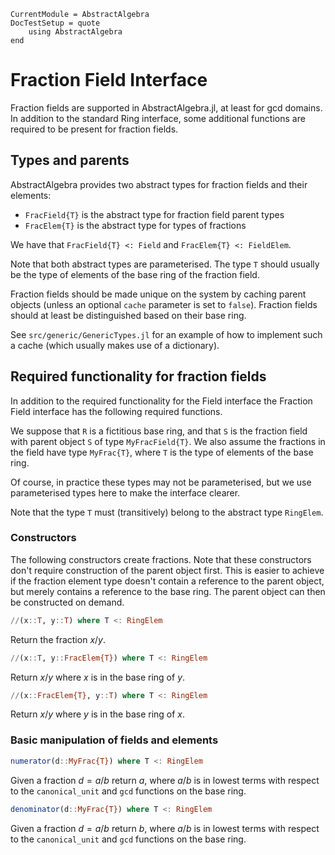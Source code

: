 ```@meta
CurrentModule = AbstractAlgebra
DocTestSetup = quote
    using AbstractAlgebra
end
```

# Fraction Field Interface

Fraction fields are supported in AbstractAlgebra.jl, at least for gcd domains.
In addition to the standard Ring interface, some additional functions are required to be
present for fraction fields.

## Types and parents

AbstractAlgebra provides two abstract types for fraction fields and their elements:

  * `FracField{T}` is the abstract type for fraction field parent types
  * `FracElem{T}` is the abstract type for types of fractions

We have that `FracField{T} <: Field` and 
`FracElem{T} <: FieldElem`.

Note that both abstract types are parameterised. The type `T` should usually be the type
of elements of the base ring of the fraction field.

Fraction fields should be made unique on the system by caching parent objects (unless
an optional `cache` parameter is set to `false`). Fraction fields should at least be
distinguished based on their base ring.

See `src/generic/GenericTypes.jl` for an example of how to implement such a cache (which
usually makes use of a dictionary).

## Required functionality for fraction fields

In addition to the required functionality for the Field interface the Fraction Field
interface has the following required functions.

We suppose that `R` is a fictitious base ring, and that `S` is the fraction field with 
parent object `S` of type `MyFracField{T}`. We also assume the fractions in the field 
have type `MyFrac{T}`, where `T` is the type of elements of the base ring.

Of course, in practice these types may not be parameterised, but we use parameterised
types here to make the interface clearer.

Note that the type `T` must (transitively) belong to the abstract type `RingElem`.

### Constructors

The following constructors create fractions. Note that these constructors don't
require construction of the parent object first. This is easier to achieve if
the fraction element type doesn't contain a reference to the parent object, but
merely contains a reference to the base ring. The parent object can then be
constructed on demand.

```julia
//(x::T, y::T) where T <: RingElem
```

Return the fraction $x/y$.

```julia
//(x::T, y::FracElem{T}) where T <: RingElem
```

Return $x/y$ where $x$ is in the base ring of $y$.

```julia
//(x::FracElem{T}, y::T) where T <: RingElem
```

Return $x/y$ where $y$ is in the base ring of $x$.

### Basic manipulation of fields and elements

```julia
numerator(d::MyFrac{T}) where T <: RingElem
```

Given a fraction $d = a/b$ return $a$, where $a/b$ is in lowest terms with respect to
the `canonical_unit` and `gcd` functions on the base ring.

```julia
denominator(d::MyFrac{T}) where T <: RingElem
```

Given a fraction $d = a/b$ return $b$, where $a/b$ is in lowest terms with respect to
the `canonical_unit` and `gcd` functions on the base ring.

